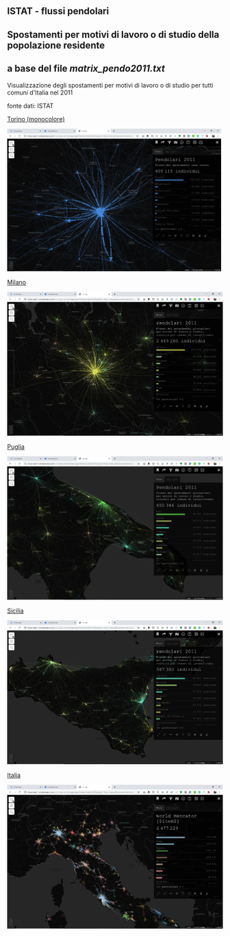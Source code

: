 ## ISTAT -  flussi pendolari

## Spostamenti per motivi di lavoro o di studio della popolazione residente 

## a base  del file *matrix_pendo2011.txt*


Visualizzazione degli spostamenti per motivi di lavoro o di studio per tutti comuni d'Italia nel 2011

fonte dati: ISTAT 

[Torino (monocolore)](http://view.ixmaps.com?project=https://raw.githubusercontent.com/gjrichter/viz/master/IstatPendolari/ixmaps_project_pendolari_mono_dash_torino.json)

<a href="http://view.ixmaps.com?project=https://raw.githubusercontent.com/gjrichter/viz/master/IstatPendolari/ixmaps_project_pendolari_mono_dash_torino.json"><img src="Pendolari_2011_Torino_monocolore.png" width="500px"></a>

[Milano](http://view.ixmaps.com?project=https://raw.githubusercontent.com/gjrichter/viz/master/IstatPendolari/ixmaps_project_pendolari_colori_Milano.json)

<img src="Pendolari_2011_Milano.png">

[Puglia](http://view.ixmaps.com?project=https://raw.githubusercontent.com/gjrichter/viz/master/IstatPendolari/ixmaps_project_pendolari_colori_Puglia.json)

<img src="Pendolari_2011_Puglia.png">

[Sicilia](http://view.ixmaps.com?project=https://raw.githubusercontent.com/gjrichter/viz/master/IstatPendolari/ixmaps_project_pendolari_colori_Sicilia.json)

<img src="Pendolari_2011_Sicilia.png">

[Italia](http://view.ixmaps.com?project=https://raw.githubusercontent.com/gjrichter/viz/master/IstatPendolari/ixmaps_project_pendolari_colori_Italia.json)

<img src="Pendolari_2011_Italia.png">







